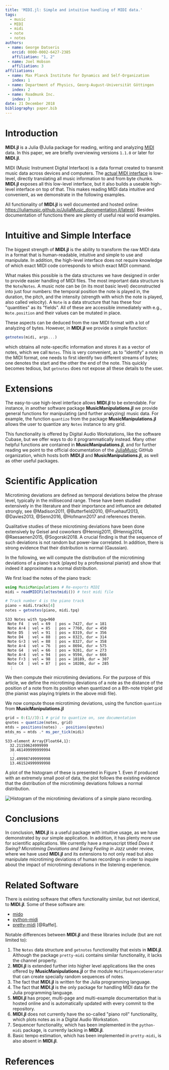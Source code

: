 ```yaml
---
title: 'MIDI.jl: Simple and intuitive handling of MIDI data.'
tags:
  - music
  - MIDI
  - midi
  - note
  - notes
authors:
 - name: George Datseris
   orcid: 0000-0002-6427-2385
   affiliation: "1, 2"
 - name: Joel Hobson
   affiliation: 3
affiliations:
 - name: Max Planck Institute for Dynamics and Self-Organization
   index: 1
 - name: Department of Physics, Georg-August-Universität Göttingen
   index: 2
 - name: Roadmunk Inc.
   index: 3
date: 21 December 2018
bibliography: paper.bib
---
```



# Introduction
**MIDI.jl** is a Julia @Julia package for reading, writing and analyzing [MIDI](https://www.midi.org/specifications) data. In this paper, we are briefly overviewing versions `1.1.0` or later for **MIDI.jl**.

MIDI (Music Instrument Digital Interface) is a data format created to transmit music data across devices and computers. The [actual MIDI interface](https://www.midi.org/specifications) is low-level, directly translating all music information to and from byte chunks.
**MIDI.jl** exposes all this low-level interface, but it also builds a useable high-level interface on top of that. This makes reading MIDI data intuitive and convenient, as we demonstrate in the following examples.

All functionality of **MIDI.jl** is well documented and hosted online: https://juliamusic.github.io/JuliaMusic_documentation.jl/latest/.
Besides documentation of functions there are plenty of useful real world examples.

# Intuitive and Simple Interface
The biggest strength of **MIDI.jl** is the ability to transform the raw MIDI data in a format that is human-readable, intuitive and simple to use and manipulate. In addition, the high-level interface does not require knowledge of which exact MIDI code corresponds to which exact MIDI command.

What makes this possible is the data structures we have designed in order to provide easier handling of MIDI files. The most important data structure is the `Note`/`Notes`. A music note can be (in its most basic level) deconstructed into just four numbers: the temporal position the note is played in, the duration, the pitch, and the intensity (strength with which the note is played, also called velocity). A `Note` is a data structure that has these four "quantities" as its "fields". All of these are accessible immediately with e.g., `Note.position` and their values can be mutated in place.

These aspects can be deduced from the raw MIDI format with a lot of analyzing of bytes. However, in **MIDI.jl** we provide a simple function:
```julia
getnotes(midi, args...)
```
which obtains all note-specific information and stores it as a vector of notes, which we call `Notes`. This is very convenient, as to "identify" a note in the MIDI format, one needs to first identify two different streams of bytes; one denotes the start and the other the end of the note. This quickly becomes tedious, but `getnotes` does not expose all these details to the user.

# Extensions
The easy-to-use high-level interface allows **MIDI.jl** to be extendable.  For instance, in another software package **MusicManipulations.jl** we provide general functions for manipulating (and further analyzing) music data.
For example, the function `quantize` from the package **MusicManipulations.jl** allows the user to quantize any `Notes` instance to any grid.

This functionality is offered by Digital Audio Workstations, like the software Cubase, but we offer ways to do it programmatically instead. Many other helpful functions are contained in **MusicManipulations.jl**, and for further reading we point to the official documentation of the [JuliaMusic](https://juliamusic.github.io/JuliaMusic_documentation.jl/latest/) GitHub organization, which hosts both **MIDI.jl** and **MusicManipulations.jl**, as well as other useful packages.


# Scientific Application
Microtiming deviations are defined as temporal deviations below the phrase level, typically in the millisecond range. These have been studied extensively in the literature and their importance and influence are debated strongly, see  @Madison2011, @Butterfield2010, @Fruehauf2013, @Davies2013, @Senn2016, @Hofmann2017 and references therein.

Qualitative studies of these microtiming deviations have been done extensively by Geisel and coworkers @Hennig2011, @Hennig2014, @Raesaenen2015, @Sogorski2018. A crucial finding is that the sequence of such deviations is not random but power-law correlated. In addition, there is strong evidence that their distribution is normal (Gaussian).

In the following, we will compute the distribution of the microtiming deviations of a piano track (played by a professional pianist) and show that indeed it approximates a normal distribution.

We first load the notes of the piano track:
```julia
using MusicManipulations # Re-exports MIDI
midi = readMIDIFile(testmidi()) # test midi file

# Track number 4 is the piano track
piano = midi.tracks[4]
notes = getnotes(piano, midi.tpq)
```
```
533 Notes with tpq=960
 Note F4  | vel = 69  | pos = 7427, dur = 181
 Note A♯4 | vel = 85  | pos = 7760, dur = 450
 Note D5  | vel = 91  | pos = 8319, dur = 356
 Note D4  | vel = 88  | pos = 8323, dur = 314
 Note G♯3 | vel = 88  | pos = 8327, dur = 358
 Note A♯4 | vel = 76  | pos = 8694, dur = 575
 Note G4  | vel = 66  | pos = 9281, dur = 273
 Note A♯4 | vel = 94  | pos = 9594, dur = 666
 Note F♯3 | vel = 98  | pos = 10189, dur = 307
 Note C4  | vel = 87  | pos = 10206, dur = 285
  ⋮
```
We then compute their microtiming deviations. For the purpose of this article, we define the microtiming deviations of a note as the distance of the position of a note from its position when quantized on a 8th-note triplet grid (the pianist was playing triplets in the above midi file).

We now compute those microtiming deviations, using the function `quantize` from **MusicManipulations.jl**
```julia
grid = 0:(1//3):1 # grid to quantize on, see documentation
qnotes = quantize(notes, grid)
mtds = positions(notes) .- positions(qnotes)
mtds_ms = mtds .* ms_per_tick(midi)
```
```
533-element Array{Float64,1}:
  32.21150624999999
  38.461499999999994
   ⋮
  12.499987499999998
  13.461524999999998
```
A plot of the histogram of these is presented in Figure 1. Even if produced with an extremely small pool of data, the plot follows the existing evidence that the distribution of the microtiming deviations follows a normal distribution.

![Histogram of the microtiming deviations of a simple piano recording.](mtd_hist.png)

# Conclusions
In conclusion, **MIDI.jl** is a useful package with intuitive usage, as we have demonstrated by our simple application. In addition, it has plenty more use for scientific applications. We currently have a manuscript titled *Does it Swing? Microtiming Deviations and Swing Feeling in Jazz* under review, where we have used **MIDI.jl** and its extensions to not only read but also manipulate microtiming deviations of human recordings in order to inquire about the impact of microtiming deviations in the listening experience.

# Related Software
There is existing software that offers functionality similar, but not identical, to **MIDI.jl**. Some of these software are:

* [mido](https://github.com/mido/mido)
* [python-midi](https://github.com/vishnubob/python-midi)
* [pretty-midi](https://github.com/craffel/pretty-midi) [@Raffel].

Notable differences between **MIDI.jl** and these libraries include (but are not limited to):

1. The `Notes` data structure and `getnotes` functionality that exists in **MIDI.jl**. Although the package `pretty-midi` contains similar functionality, it lacks the channel property.
2. **MIDI.jl** is extended further into higher level applications like the ones offered by **MusicManipulations.jl** or the module `MotifSequenceGenerator` that can create specially random sequences of notes.
3. The fact that **MIDI.jl** is written for the Julia programming language.
4. The fact that **MIDI.jl** is the only package for handling MIDI data for the Julia programming language.
4. **MIDI.jl** has proper, multi-page and multi-example documentation that is hosted online and is automatically updated with every commit to the repository.
4. **MIDI.jl** does not currently have the so-called "piano roll" functionality, which plots notes as in a Digital Audio Workstation.
5. Sequencer functionality, which has been implemented in the `python-midi` package, is currently lacking in **MIDI.jl**.
6. Basic tempo estimation, which has been implemented in `pretty-midi`, is also absent in **MIDI.jl**.

# References
